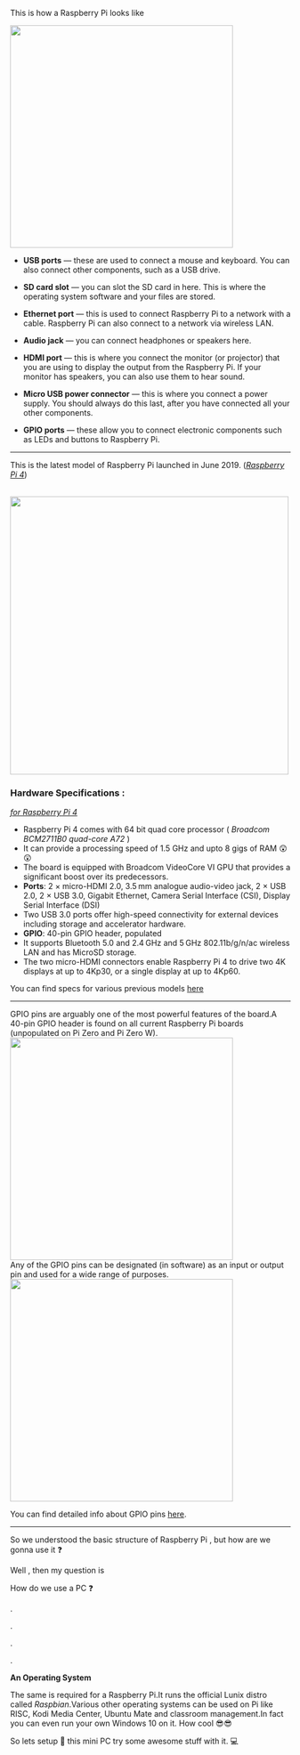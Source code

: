 This is how a Raspberry Pi looks like

<img src="https://github.com/nomaan-2k/robo_resource/blob/main/electronics/raspberry_pi/repo_data/pi4.png" width="400" >

- **USB ports** — these are used to connect a mouse and keyboard. You can also connect other components, such as a USB drive.

- **SD card slot** — you can slot the SD card in here. This is where the operating system software and your files are stored.

- **Ethernet port** — this is used to connect Raspberry Pi to a network with a cable. Raspberry Pi can also connect to a network via wireless LAN.

- **Audio jack** — you can connect headphones or speakers here.

- **HDMI port** — this is where you connect the monitor (or projector) that you are using to display the output from the Raspberry Pi. If your monitor has speakers, you can also use them to hear sound.

- **Micro USB power connector** — this is where you connect a power supply. You should always do this last, after you have connected all your other components.

- **GPIO ports** — these allow you to connect electronic components such as LEDs and buttons to Raspberry Pi.
---

This is the latest model of Raspberry Pi launched in June 2019.   (*[Raspberry Pi 4](https://www.raspberrypi.org/products/raspberry-pi-4-model-b/?resellerType=home)*)


<br/>
<img src="https://github.com/nomaan-2k/robo_resource/blob/main/electronics/raspberry_pi/repo_data/rpi4.webp" width="500" >
</br>

### Hardware Specifications :
[*for Raspberry Pi 4*](https://www.raspberrypi.org/products/raspberry-pi-4-model-b/specifications/?resellerType=home)
- Raspberry Pi 4 comes with 64 bit quad core processor ( *Broadcom BCM2711B0 quad-core A72* )
- It can provide a processing speed of 1.5 GHz and upto 8 gigs of RAM :astonished: :astonished:
- The board is equipped with Broadcom VideoCore VI GPU that provides a significant boost over its predecessors.
- **Ports**: 2 × micro-HDMI 2.0, 3.5 mm analogue audio-video jack, 2 × USB 2.0, 2 × USB 3.0, Gigabit Ethernet, Camera Serial Interface (CSI), Display Serial Interface (DSI)
- Two USB 3.0 ports offer high-speed connectivity for external devices including storage and accelerator hardware.
- **GPIO**: 40-pin GPIO header, populated
- It supports Bluetooth 5.0 and 2.4 GHz and 5 GHz 802.11b/g/n/ac wireless LAN and has MicroSD storage.
- The two micro-HDMI connectors enable Raspberry Pi 4 to drive two 4K displays at up to 4Kp30, or a single display at up to 4Kp60.

You can find specs for various previous models [here](https://magpi.raspberrypi.org/articles/raspberry-pi-specs-benchmarks)

---

GPIO pins are arguably one of the most powerful features of the board.A 40-pin GPIO header is found on all current Raspberry Pi boards (unpopulated on Pi Zero and Pi Zero W).
<br/>
<img src="https://github.com/nomaan-2k/robo_resource/blob/main/electronics/raspberry_pi/repo_data/GPIO.png" width="400" >
</br>
Any of the GPIO pins can be designated (in software) as an input or output pin and used for a wide range of purposes.
<br/>
<img src="https://github.com/nomaan-2k/robo_resource/blob/main/electronics/raspberry_pi/repo_data/GPIO (1).png" width="400" >
</br>

You can find detailed info about GPIO pins [here](https://www.raspberrypi.org/documentation/usage/gpio/README.md).

---

So we understood the basic structure of Raspberry Pi , but how are we gonna use it :question:

Well , then my question is

How do we use a PC :question:

.

.

.

.

**An Operating System**

The same is required for a Raspberry Pi.It runs the official Lunix distro called *Raspbian*.Various other operating systems can be used on Pi like RISC, Kodi Media Center, Ubuntu Mate and classroom management.In fact you can even run your own Windows 10 on it. How cool :sunglasses::sunglasses:

So lets setup :electric_plug: this mini PC try some awesome stuff with it. :computer:
